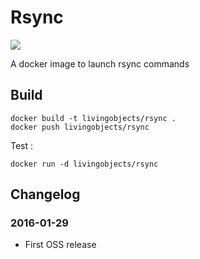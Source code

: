 # Rsync

[![](https://badge.imagelayers.io/livingobjects/rsync:latest.svg)](https://imagelayers.io/?images=livingobjects/rsync:latest 'Get your own badge on imagelayers.io')

A docker image to launch rsync commands

## Build

    docker build -t livingobjects/rsync .
    docker push livingobjects/rsync

Test :

    docker run -d livingobjects/rsync

## Changelog

### 2016-01-29
* First OSS release